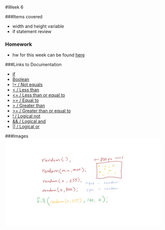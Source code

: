 #Week 6

###Items covered
* width and height variable
* if statement review

### Homework
* hw for this week can be found [here](https://github.com/mositech/CS2015/issues/10)

###Links to Documentation
* [if](https://processing.org/reference/if.html)
* [Boolean](https://processing.org/reference/boolean.html)
* [!= / Not equals](https://processing.org/reference/inequality.html)
* [< / Less than](https://processing.org/reference/inequality.html)
* [<= / Less than or equal to](https://processing.org/reference/inequality.html)
* [== / Equal to](https://processing.org/reference/equality.html)
* [> / Greater than](https://processing.org/reference/equality.html)
* [>= / Greater than or equal to](https://processing.org/reference/equality.html)
* [! / Logical not](https://processing.org/reference/logicalNOT.html)
* [&& / Logical and](https://processing.org/reference/logicalAND.html)
* [|| / Logical or](https://processing.org/reference/logicalOR.html)

###Images
![Random()](https://github.com/mositech/CS2015/blob/master/Class-Material/week05/imageNotes/01_randomFunc.jpg?raw=true)
